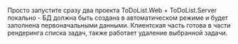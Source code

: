 Просто запустите сразу два проекта ToDoList.Web + ToDoList.Server локально - БД должна быть создана в автоматическом режиме и будет заполнена первоначальными данными.
Клиентская часть готова в части рендеринга списка задач, также работает удаление выбранной задачи.



